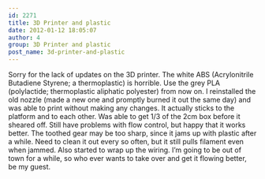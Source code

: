 ```yaml
---
id: 2271
title: 3D Printer and plastic
date: 2012-01-12 18:05:07
author: 4
group: 3D Printer and plastic
post_name: 3d-printer-and-plastic
---
```


Sorry for the lack of updates on the 3D printer. The white ABS (Acrylonitrile Butadiene Styrene; a thermoplastic) is horrible. Use the grey PLA (polylactide; thermoplastic aliphatic polyester) from now on. I reinstalled the old nozzle (made a new one and promptly burned it out the same day) and was able to print without making any changes. It actually sticks to the platform and to each other. Was able to get 1/3 of the 2cm box before it sheared off. Still have problems with flow control, but happy that it works better. The toothed gear may be too sharp, since it jams up with plastic after a while. Need to clean it out every so often, but it still pulls filament even when jammed. Also started to wrap up the wiring. I’m going to be out of town for a while, so who ever wants to take over and get it flowing better, be my guest.